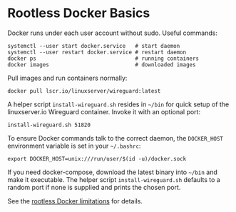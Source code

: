 # Rootless Docker Basics

Docker runs under each user account without sudo. Useful commands:

```
systemctl --user start docker.service   # start daemon
systemctl --user restart docker.service # restart daemon
docker ps                               # running containers
docker images                           # downloaded images
```

Pull images and run containers normally:

```
docker pull lscr.io/linuxserver/wireguard:latest
```

A helper script `install-wireguard.sh` resides in `~/bin` for quick setup of the
linuxserver.io Wireguard container. Invoke it with an optional port:

```
install-wireguard.sh 51820
```


To ensure Docker commands talk to the correct daemon, the `DOCKER_HOST` environment variable is set in your `~/.bashrc`:

```
export DOCKER_HOST=unix:///run/user/$(id -u)/docker.sock
```

If you need docker-compose, download the latest binary into `~/bin` and make it executable. The helper script `install-wireguard.sh` defaults to a random port if none is supplied and prints the chosen port.

See the [rootless Docker limitations](https://docs.docker.com/engine/security/rootless/#known-limitations) for details.
